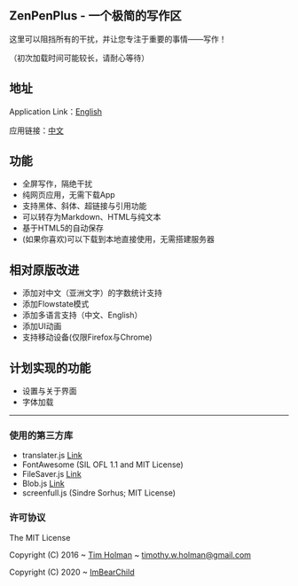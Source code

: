 ## ZenPenPlus - 一个极简的写作区

这里可以阻挡所有的干扰，并让您专注于重要的事情——写作！

（初次加载时间可能较长，请耐心等待）

## 地址

Application Link：[English](https://imbearchild.github.io/ZenPenPlus/index.html?lang=en) 

应用链接：[中文](https://imbearchild.github.io/ZenPenPlus/index.html?lang=cn) 

## 功能

* 全屏写作，隔绝干扰
* 纯网页应用，无需下载App
* 支持黑体、斜体、超链接与引用功能
* 可以转存为Markdown、HTML与纯文本
* 基于HTML5的自动保存
* (如果你喜欢)可以下载到本地直接使用，无需搭建服务器

## 相对原版改进 

* 添加对中文（亚洲文字）的字数统计支持
* 添加Flowstate模式
* 添加多语言支持（中文、English）
* 添加UI动画
* 支持移动设备(仅限Firefox与Chrome)

## 计划实现的功能

* 设置与关于界面
* 字体加载

---------

### 使用的第三方库

* translater.js [Link](https://github.com/jaywcjlove/translater.js)
* FontAwesome (SIL OFL 1.1 and MIT License)
* FileSaver.js [Link](http://purl.eligrey.com/github/FileSaver.js/blob/master/FileSaver.js)
* Blob.js [Link](http://purl.eligrey.com/github/Blob.js/blob/master/Blob.js)
* screenfull.js (Sindre Sorhus; MIT License)


### 许可协议

The MIT License

Copyright (C) 2016 ~ [Tim Holman](http://tholman.com) ~ timothy.w.holman@gmail.com

Copyright (C) 2020 ~ [ImBearChild](https://github.com/ImBearChild/) 
